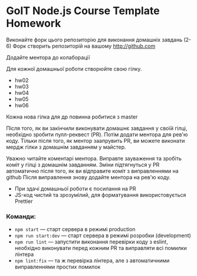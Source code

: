 # GoIT Node.js Course Template Homework

Виконайте форк цього репозиторію для виконання домашніх завдань (2-6) Форк
створить репозиторій на вашому http://github.com

Додайте ментора до колаборації

Для кожної домашньої роботи створюйте свою гілку.

- hw02
- hw03
- hw04
- hw05
- hw06

Кожна нова гілка для др повинна робитися з master

Після того, як ви закінчили виконувати домашнє завдання у своїй гілці, необхідно
зробити пулл-реквест (PR). Потім додати ментора для рев'ю коду. Тільки після
того, як ментор заапрувить PR, ви можете виконати мердж гілки з домашнім
завданням у майстер.

Уважно читайте коментарі ментора. Виправте зауваження та зробіть коміт у гілці з
домашнім завданням. Зміни підтягнуться у PR автоматично після того, як ви
відправите коміт з виправленнями на github Після виправлення знову додайте
ментора на рев'ю коду.

- При здачі домашньої роботи є посилання на PR
- JS-код чистий та зрозумілий, для форматування використовується Prettier

### Команди:

- `npm start` &mdash; старт сервера в режимі production
- `npm run start:dev` &mdash; старт сервера в режимі розробки (development)
- `npm run lint` &mdash; запустити виконання перевірки коду з eslint, необхідно
  виконувати перед кожним PR та виправляти всі помилки лінтера
- `npm lint:fix` &mdash; та ж перевірка лінтера, але з автоматичними
  виправленнями простих помилок
